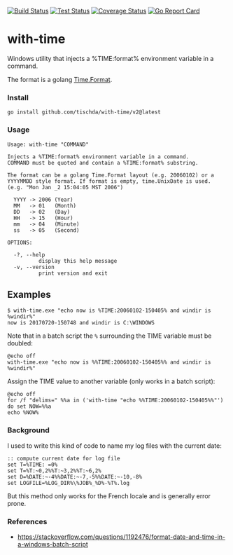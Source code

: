 [![Build Status](https://github.com/tischda/with-time/actions/workflows/build.yml/badge.svg)](https://github.com/tischda/with-time/actions/workflows/build.yml)
[![Test Status](https://github.com/tischda/with-time/actions/workflows/test.yml/badge.svg)](https://github.com/tischda/with-time/actions/workflows/test.yml)
[![Coverage Status](https://coveralls.io/repos/tischda/with-time/badge.svg)](https://coveralls.io/r/tischda/with-time)
[![Go Report Card](https://goreportcard.com/badge/github.com/tischda/with-time)](https://goreportcard.com/report/github.com/tischda/with-time)

# with-time


Windows utility that injects a %TIME:format% environment variable in a command.

The format is a golang [Time.Format](https://pkg.go.dev/time#Time.Format).


### Install

~~~
go install github.com/tischda/with-time/v2@latest
~~~

### Usage

~~~
Usage: with-time "COMMAND"

Injects a %TIME:format% environment variable in a command.
COMMAND must be quoted and contain a %TIME:format% substring.

The format can be a golang Time.Format layout (e.g. 20060102) or a
YYYYMMDD style format. If format is empty, time.UnixDate is used.
(e.g. "Mon Jan _2 15:04:05 MST 2006")

  YYYY -> 2006 (Year)
  MM   -> 01   (Month)
  DD   -> 02   (Day)
  HH   -> 15   (Hour)
  mm   -> 04   (Minute)
  ss   -> 05   (Second)

OPTIONS:

  -?, --help
          display this help message
  -v, --version
          print version and exit
~~~

## Examples

~~~
$ with-time.exe "echo now is %TIME:20060102-150405% and windir is %windir%"
now is 20170720-150748 and windir is C:\WINDOWS
~~~

Note that in a batch script the `%` surrounding the TIME variable must be doubled:

~~~
@echo off
with-time.exe "echo now is %%TIME:20060102-150405%% and windir is %windir%"
~~~

Assign the TIME value to another variable (only works in a batch script):
~~~
@echo off
for /f "delims=" %%a in ('with-time "echo %%TIME:20060102-150405%%"') do set NOW=%%a
echo %NOW%
~~~


### Background

I used to write this kind of code to name my log files with the current date:

~~~
:: compute current date for log file
set T=%TIME: =0%
set T=%T:~0,2%%T:~3,2%%T:~6,2%
set D=%DATE:~-4%%DATE:~-7,-5%%DATE:~-10,-8%
set LOGFILE=%LOG_DIR%\%JOB%_%D%-%T%.log
~~~

But this method only works for the French locale and is generally error prone.


### References

* https://stackoverflow.com/questions/1192476/format-date-and-time-in-a-windows-batch-script
